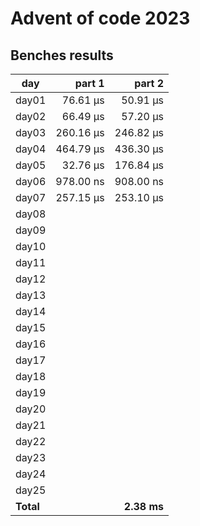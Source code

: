 # Advent of code 2023

## Benches results
| day   |   part 1  |   part 2  | 
|-------|----------:|----------:|
| day01 |  76.61 μs |  50.91 μs |
| day02 |  66.49 μs |  57.20 μs |
| day03 | 260.16 μs | 246.82 μs |
| day04 | 464.79 μs | 436.30 μs |
| day05 |  32.76 μs | 176.84 μs |
| day06 | 978.00 ns | 908.00 ns |
| day07 | 257.15 μs | 253.10 μs |
| day08 |           |           |
| day09 |           |           |
| day10 |           |           |
| day11 |           |           |
| day12 |           |           |
| day13 |           |           |
| day14 |           |           |
| day15 |           |           |
| day16 |           |           |
| day17 |           |           |
| day18 |           |           |
| day19 |           |           |
| day20 |           |           |
| day21 |           |           |
| day22 |           |           |
| day23 |           |           |
| day24 |           |           |
| day25 |           |           |
|**Total**|           |**2.38 ms** |
